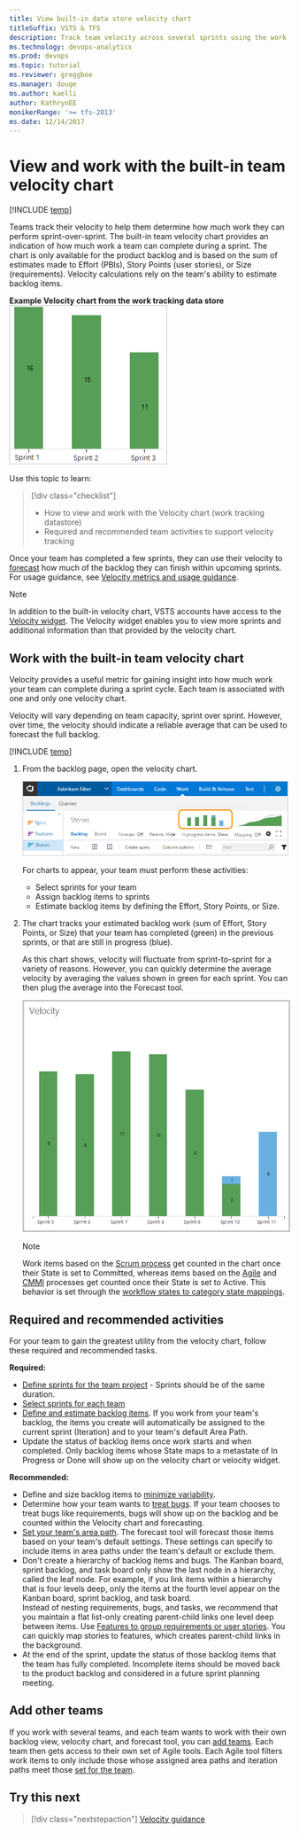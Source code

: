 ```yaml
---
title: View built-in data store velocity chart
titleSuffix: VSTS & TFS 
description: Track team velocity across several sprints using the work tracking datastore velocity chart in Visual Studio Team Services & Team Foundation Server  
ms.technology: devops-analytics  
ms.prod: devops
ms.topic: tutorial
ms.reviewer: greggboe
ms.manager: douge
ms.author: kaelli
author: KathrynEE
monikerRange: '>= tfs-2013'
ms.date: 12/14/2017
---
```


# View and work with the built-in team velocity chart 

[!INCLUDE [temp](../_shared/vsts-tfs-header-17-15.md)] 

Teams track their velocity to help them determine how much work they can perform sprint-over-sprint. The built-in team velocity chart provides an indication of how much work a team can complete during a sprint. The chart is only available for the product backlog and is based on the sum of estimates made to Effort (PBIs), Story Points (user stories), or Size (requirements). Velocity calculations rely on the team's ability to estimate backlog items. 

**Example Velocity chart from the work tracking data store**  
![3 sprint velocity chart](_img/ALM_DS_Velocity_Chrt_S.png) 


Use this topic to learn: 

> [!div class="checklist"]
> * How to view and work with the Velocity chart (work tracking datastore)     
> * Required and recommended team activities to support velocity tracking      

Once your team has completed a few sprints, they can use their velocity to [forecast](../../work/scrum/forecast.md) how much of the backlog they can finish within upcoming sprints. For usage guidance, see [Velocity metrics and usage guidance](velocity-guidance.md).


> [!NOTE]   
> In addition to the built-in velocity chart, VSTS accounts have access to the [Velocity widget](team-velocity.md). The Velocity widget enables you to view more sprints and additional information than that provided by the velocity chart. 


<a id="velocity-chart">   </a>
## Work with the built-in team velocity chart 
Velocity provides a useful metric for gaining insight into how much work your team can complete during a sprint cycle. Each team is associated with one and only one velocity chart.  

Velocity will vary depending on team capacity, sprint over sprint. However, over time, the velocity should indicate a reliable average that can be used to forecast the full backlog.  

[!INCLUDE [temp](../../work/_shared/image-differences-with-wits.md)]

1.	From the backlog page, open the velocity chart.  

	![Click the velocity chart in the upper right area of the page](_img/velocity-forecast-open-chart.png)  

	For charts to appear, your team must perform these activities: 
	- Select sprints for your team  
	- Assign backlog items to sprints   
	- Estimate backlog items by defining the Effort, Story Points, or Size.
 
2.	The chart tracks your estimated backlog work (sum of Effort, Story Points, or Size) that your team has completed (green) in the previous sprints, or that are still in progress (blue).  

	As this chart shows, velocity will fluctuate from sprint-to-sprint for a variety of reasons. However, you can quickly determine the average velocity by averaging the values shown in green for each sprint. You can then plug the average into the Forecast tool.

	<img src="_img/team-velocity-chart-web-7-iterations.png" alt="Web portal, Velocity chart showing seven sprints of in progress and completed work" style="border: 2px solid #C3C3C3;" />

	>[!NOTE]  
	>Work items based on the [Scrum process](../../work/work-items/guidance/scrum-process.md) get counted in the chart once their State is set to Committed, whereas items based on the [Agile](../../work/work-items/guidance/agile-process.md) and [CMMI](../../work/work-items/guidance/cmmi-process.md) processes get counted once their State is set to Active. This behavior is set through the [workflow states to category state mappings](../../work/customize/workflow-and-state-categories.md).

	
## Required and recommended activities   

For your team to gain the greatest utility from the velocity chart, follow these required and recommended tasks.  

**Required:** 
*	[Define sprints for the team project](../../work/customize/set-iteration-paths-sprints.md) - Sprints should be of the same duration. 
*	[Select sprints for each team](../../work/scale/set-team-defaults.md#activate)
*	[Define and estimate backlog items](../../work/backlogs/create-your-backlog.md#estimates). If you work from your team's backlog, the items you create will automatically be assigned to the current sprint (Iteration) and to your team's default Area Path.  
*	Update the status of backlog items once work starts and when completed. Only backlog items whose State maps to a metastate of In Progress or Done will show up on the velocity chart or velocity widget. 

**Recommended:**  
*	Define and size backlog items to [minimize variability](velocity-guidance.md).  
*	Determine how your team wants to [treat bugs](../../work/customize/show-bugs-on-backlog.md). If your team chooses to treat bugs like requirements, bugs will show up on the backlog and be counted within the Velocity chart and forecasting. 
*	[Set your team's area path](../../work/customize/set-area-paths.md). The forecast tool will forecast those items based on your team's default settings. These settings can specify to include items in area paths under the team's default or exclude them.     
*	Don't  create a hierarchy of backlog items and bugs. The Kanban board, sprint backlog, and task board only show the last node in a hierarchy, called the leaf node. For example, if you link items within a hierarchy that is four levels deep, only the items at the fourth level appear on the Kanban board, sprint backlog, and task board. <br/>Instead of nesting requirements, bugs, and tasks, we recommend that you maintain a flat list-only creating parent-child links one level deep between items. Use [Features to group requirements or user stories](../../work/backlogs/organize-backlog.md). You can quickly map stories to features, which creates parent-child links in the background.  
*	At the end of the sprint, update the status of those backlog items that the team has fully completed. Incomplete items should be moved back to the product backlog and considered in a future sprint planning meeting.   

## Add other teams
If you work with several teams, and each team wants to work with their own backlog view, velocity chart, and forecast tool, you can [add teams](../../work/scale/multiple-teams.md). Each team then gets access to their own set of Agile tools. Each Agile tool filters work items to only include those whose assigned area paths and iteration paths meet those [set for the team](../../work/scale/set-team-defaults.md). 


## Try this next

> [!div class="nextstepaction"]
> [Velocity guidance](velocity-guidance.md)

 
